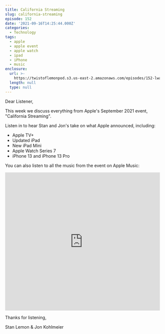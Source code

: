 ```yaml
---
title: California Streaming
slug: california-streaming
episode: 152
date: '2021-09-16T14:25:44.000Z'
categories:
  - Technology
tags:
  - apple
  - apple event
  - apple watch
  - ipad
  - iPhone
  - music
enclosure:
  url: >-
    https://twistoflemonpod.s3.us-east-2.amazonaws.com/episodes/152-lwatol-20210916.mp3
  length: null
  type: null
---
```


Dear Listener,

This week we discuss everything from Apple's September 2021 event, "California Streaming".

Listen in to hear Stan and Jon's take on what Apple announced, including:

- Apple TV+
- Updated iPad
- New iPad Mini
- Apple Watch Series 7
- iPhone 13 and iPhone 13 Pro

You can also listen to all the music from the event on Apple Music:

<iframe allow="autoplay *; encrypted-media *; fullscreen *" frameborder="0" height="450" style="width:100%;max-width:660px;overflow:hidden;background:transparent;" sandbox="allow-forms allow-popups allow-same-origin allow-scripts allow-storage-access-by-user-activation allow-top-navigation-by-user-activation" src="https://embed.music.apple.com/us/playlist/apple-event-september-2021/pl.u-RKaVirkjP7"></iframe>

Thanks for listening,

Stan Lemon & Jon Kohlmeier
